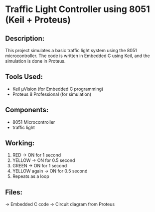 # Traffic Light Controller using 8051 (Keil + Proteus)

## Description:
This project simulates a basic traffic light system using the 8051 microcontroller. The code is written in Embedded C using Keil, and the simulation is done in Proteus.

## Tools Used:
- Keil µVision (for Embedded C programming)
- Proteus 8 Professional (for simulation)

## Components:
- 8051 Microcontroller
- traffic light

## Working:
1. RED → ON for 1 second  
2. YELLOW → ON for 0.5 second  
3. GREEN → ON for 1 second  
4. YELLOW again → ON for 0.5 second  
5. Repeats as a loop

## Files:
  → Embedded C code
  → Circuit diagram from Proteus  
  

